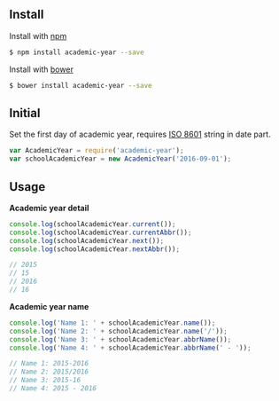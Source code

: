 ## Install

Install with [npm](https://www.npmjs.com/)

```sh
$ npm install academic-year --save
```

Install with [bower](http://bower.io/)

```sh
$ bower install academic-year --save
```

## Initial

Set the first day of academic year, requires [ISO 8601](https://en.wikipedia.org/wiki/ISO_8601) string in date part.


```js
var AcademicYear = require('academic-year');
var schoolAcademicYear = new AcademicYear('2016-09-01');
```

## Usage
**Academic year detail**
```js
console.log(schoolAcademicYear.current());
console.log(schoolAcademicYear.currentAbbr());
console.log(schoolAcademicYear.next());
console.log(schoolAcademicYear.nextAbbr());

// 2015
// 15
// 2016
// 16
```

**Academic year name**
```js
console.log('Name 1: ' + schoolAcademicYear.name());
console.log('Name 2: ' + schoolAcademicYear.name('/'));	
console.log('Name 3: ' + schoolAcademicYear.abbrName());
console.log('Name 4: ' + schoolAcademicYear.abbrName(' - '));	

// Name 1: 2015-2016
// Name 2: 2015/2016
// Name 3: 2015-16
// Name 4: 2015 - 2016
```




